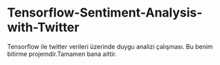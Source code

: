 # Tensorflow-Sentiment-Analysis-with-Twitter
Tensorflow ile twitter verileri üzerinde duygu analizi çalışması.
Bu benim bitirme projemdir.Tamamen bana aittir.
